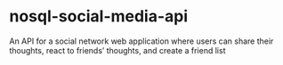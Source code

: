 # nosql-social-media-api
An API for a social network web application where users can share their thoughts, react to friends’ thoughts, and create a friend list
